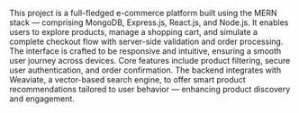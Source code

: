 This project is a full-fledged e-commerce platform built using the MERN stack — comprising MongoDB, Express.js, React.js, and Node.js. It enables users to explore products, manage a shopping cart, and simulate a complete checkout flow with server-side validation and order processing.
The interface is crafted to be responsive and intuitive, ensuring a smooth user journey across devices. Core features include product filtering, secure user authentication, and order confirmation. The backend integrates with Weaviate, a vector-based search engine, to offer smart product recommendations tailored to user behavior — enhancing product discovery and engagement.

